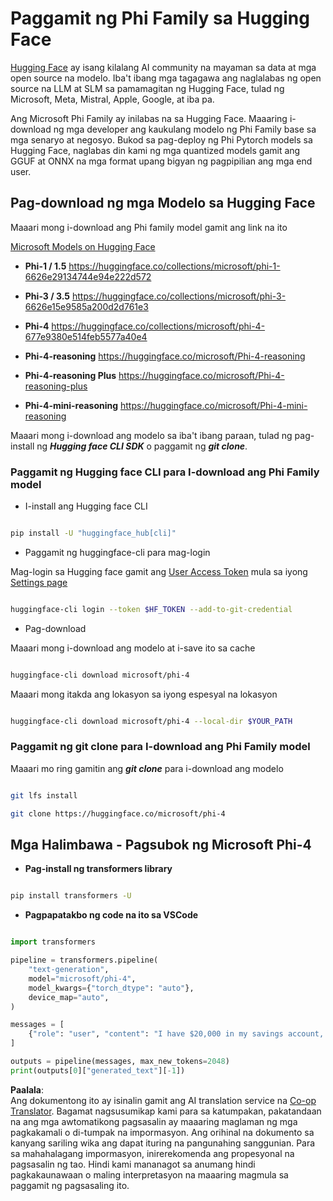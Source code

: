 <!--
CO_OP_TRANSLATOR_METADATA:
{
  "original_hash": "624fe133fba62773979d45f54519f7bb",
  "translation_date": "2025-07-16T18:54:18+00:00",
  "source_file": "md/01.Introduction/02/01.HF.md",
  "language_code": "tl"
}
-->
# **Paggamit ng Phi Family sa Hugging Face**

[Hugging Face](https://huggingface.co/) ay isang kilalang AI community na mayaman sa data at mga open source na modelo. Iba't ibang mga tagagawa ang naglalabas ng open source na LLM at SLM sa pamamagitan ng Hugging Face, tulad ng Microsoft, Meta, Mistral, Apple, Google, at iba pa.

Ang Microsoft Phi Family ay inilabas na sa Hugging Face. Maaaring i-download ng mga developer ang kaukulang modelo ng Phi Family base sa mga senaryo at negosyo. Bukod sa pag-deploy ng Phi Pytorch models sa Hugging Face, naglabas din kami ng mga quantized models gamit ang GGUF at ONNX na mga format upang bigyan ng pagpipilian ang mga end user.

## **Pag-download ng mga Modelo sa Hugging Face**

Maaari mong i-download ang Phi family model gamit ang link na ito

[Microsoft Models on Hugging Face](https://huggingface.co/microsoft)

-  **Phi-1 / 1.5** https://huggingface.co/collections/microsoft/phi-1-6626e29134744e94e222d572

-  **Phi-3 / 3.5** https://huggingface.co/collections/microsoft/phi-3-6626e15e9585a200d2d761e3

-  **Phi-4** https://huggingface.co/collections/microsoft/phi-4-677e9380e514feb5577a40e4

- **Phi-4-reasoning** https://huggingface.co/microsoft/Phi-4-reasoning

- **Phi-4-reasoning Plus** https://huggingface.co/microsoft/Phi-4-reasoning-plus 

- **Phi-4-mini-reasoning** https://huggingface.co/microsoft/Phi-4-mini-reasoning

Maaari mong i-download ang modelo sa iba't ibang paraan, tulad ng pag-install ng ***Hugging face CLI SDK*** o paggamit ng ***git clone***.

### **Paggamit ng Hugging face CLI para I-download ang Phi Family model**

- I-install ang Hugging face CLI

```bash

pip install -U "huggingface_hub[cli]"

```

- Paggamit ng huggingface-cli para mag-login

Mag-login sa Hugging face gamit ang [User Access Token](https://huggingface.co/docs/hub/security-tokens) mula sa iyong [Settings page](https://huggingface.co/settings/tokens)

```bash

huggingface-cli login --token $HF_TOKEN --add-to-git-credential

```

- Pag-download

Maaari mong i-download ang modelo at i-save ito sa cache

```bash

huggingface-cli download microsoft/phi-4

```

Maaari mong itakda ang lokasyon sa iyong espesyal na lokasyon

```bash

huggingface-cli download microsoft/phi-4 --local-dir $YOUR_PATH

```

### **Paggamit ng git clone para I-download ang Phi Family model**

Maaari mo ring gamitin ang ***git clone*** para i-download ang modelo

```bash

git lfs install

git clone https://huggingface.co/microsoft/phi-4

```

## **Mga Halimbawa - Pagsubok ng Microsoft Phi-4**

- **Pag-install ng transformers library**

```bash

pip install transformers -U

```

- **Pagpapatakbo ng code na ito sa VSCode**

```python

import transformers

pipeline = transformers.pipeline(
    "text-generation",
    model="microsoft/phi-4",
    model_kwargs={"torch_dtype": "auto"},
    device_map="auto",
)

messages = [
    {"role": "user", "content": "I have $20,000 in my savings account, where I receive a 4% profit per year and payments twice a year. Can you please tell me how long it will take for me to become a millionaire? Also, can you please explain the math step by step as if you were explaining it to an uneducated person?"},
]

outputs = pipeline(messages, max_new_tokens=2048)
print(outputs[0]["generated_text"][-1])

```

**Paalala**:  
Ang dokumentong ito ay isinalin gamit ang AI translation service na [Co-op Translator](https://github.com/Azure/co-op-translator). Bagamat nagsusumikap kami para sa katumpakan, pakatandaan na ang mga awtomatikong pagsasalin ay maaaring maglaman ng mga pagkakamali o di-tumpak na impormasyon. Ang orihinal na dokumento sa kanyang sariling wika ang dapat ituring na pangunahing sanggunian. Para sa mahahalagang impormasyon, inirerekomenda ang propesyonal na pagsasalin ng tao. Hindi kami mananagot sa anumang hindi pagkakaunawaan o maling interpretasyon na maaaring magmula sa paggamit ng pagsasaling ito.